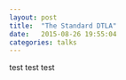 ```yaml
---
layout: post
title:  "The Standard DTLA"
date:   2015-08-26 19:55:04
categories: talks
---
```


test test test
